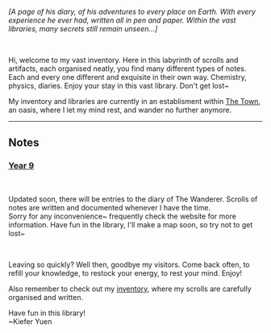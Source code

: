 
<head>
  <title>Wanderer's Archive</title>
  <link href="assets/css/main.css" rel="stylesheet" type="text/css">
  <meta name="viewport" content="width=device-width, initial-scale=1">
  <link href='https://fonts.googleapis.com/css?family=Quicksand' rel='stylesheet'>
  <script src="https://kit.fontawesome.com/a9576c305f.js" crossorigin="anonymous"></script>
    <script src="https://apps.elfsight.com/p/platform.js" defer></script>
</head>


  <p><i>[A page of his diary, of his adventures to every place on Earth. With every experience he ever had, written all in pen and paper. Within the vast libraries, many secrets still remain unseen...]</i></p>
  <br>
  <p class="intro">Hi, welcome to my vast inventory. Here in this labyrinth of scrolls and artifacts, each organised neatly, you find many different types of notes. Each and every one different and exquisite in their own way. Chemistry, physics, diaries. Enjoy your stay in this vast library. Don't get lost~</p>
  <p>My inventory and libraries are currently in an establisment within <a href="/wanderer-archive/the-town.html">The Town</a>, an oasis, where I let my mind rest, and wander no further anymore.</p>
  <hr class="divider_one">
  <h2 class="subtitles">Notes</h2>
  <h3 class="intro"><b><a href="https://rewind789.github.io/wanderer-archive/notes/year-9.html">Year 9</a></b></h3>
  
  <br>
  <p>Updated soon, there will be entries to the diary of The Wanderer. Scrolls of notes are written and documented whenever I have the time. <br> Sorry for any inconvenience~
  frequently check the website for more information. Have fun in the library, I'll make a map soon, so try not to get lost~</p>
  
  <br>
  <p>Leaving so quickly? Well then, goodbye my visitors. Come back often, to refill your knowledge, to restock your energy, to rest your mind. Enjoy!</p>
  <p>Also remember to check out my <a href="https://wanderer-inventory.notion.site/Wanderer-s-Archive-551bf6d3382148678191175b1123296f">inventory</a>, where my scrolls are carefully organised and written.</p>
  
  <p>Have fun in this library! <br> ~Kiefer Yuen</p>

